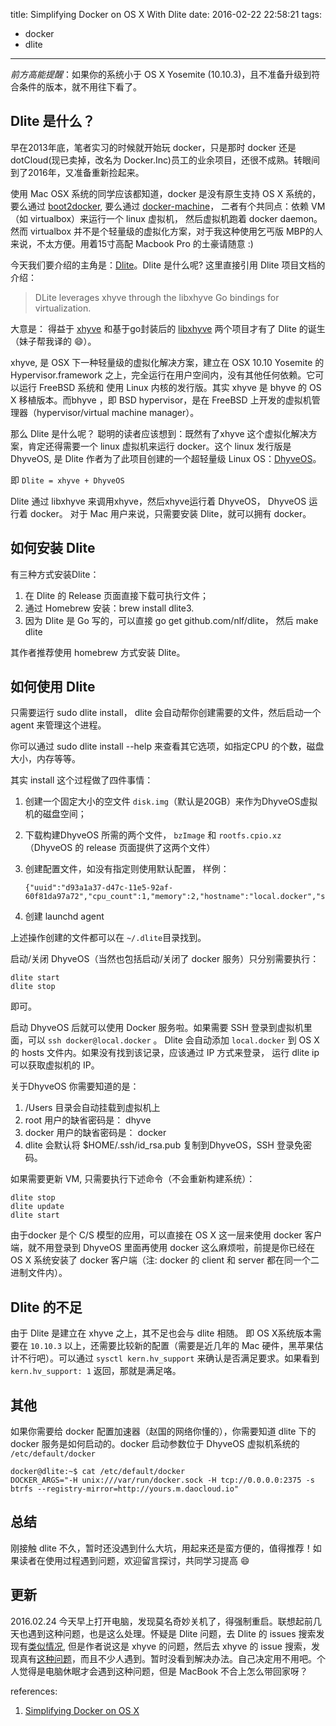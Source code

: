 title: Simplifying Docker on OS X With Dlite
date: 2016-02-22 22:58:21
tags:
- docker
- dlite
---


*前方高能提醒*：如果你的系统小于 OS X Yosemite (10.10.3)，且不准备升级到符合条件的版本，就不用往下看了。

## Dlite 是什么？

早在2013年底，笔者实习的时候就开始玩 docker，只是那时 docker 还是 dotCloud(现已卖掉，改名为 Docker.Inc)员工的业余项目，还很不成熟。转眼间到了2016年，又准备重新捡起来。

使用 Mac OSX 系统的同学应该都知道，docker 是没有原生支持 OS X 系统的，要么通过 [boot2docker](https://github.com/boot2docker/boot2docker), 要么通过 [docker-machine](https://docs.docker.com/machine/)， 二者有个共同点：依赖 VM（如 virtualbox）来运行一个 linux 虚拟机， 然后虚拟机跑着 docker daemon。然而 virtualbox 并不是个轻量级的虚拟化方案，对于我这种使用乞丐版 MBP的人来说，不太方便。用着15寸高配 Macbook Pro 的土豪请随意 :)

今天我们要介绍的主角是：[Dlite](https://github.com/nlf/dlite)。Dlite 是什么呢? 这里直接引用 Dlite 项目文档的介绍：

> DLite leverages xhyve through the libxhyve Go bindings for virtualization.

大意是： 得益于 [xhyve](https://github.com/mist64/xhyve) 和基于go封装后的 [libxhyve](https://github.com/TheNewNormal/libxhyve) 两个项目才有了 Dlite 的诞生（妹子帮我译的 😄）。

xhyve, 是 OSX 下一种轻量级的虚拟化解决方案，建立在 OSX 10.10 Yosemite 的 Hypervisor.framework 之上，完全运行在用户空间内，没有其他任何依赖。它可以运行 FreeBSD 系统和 使用 Linux 内核的发行版。其实 xhyve 是 bhyve 的 OS X 移植版本。而bhyve ，即 BSD hypervisor，是在 FreeBSD 上开发的虚拟机管理器（hypervisor/virtual machine manager）。

那么 Dlite 是什么呢？ 聪明的读者应该想到：既然有了xhyve 这个虚拟化解决方案，肯定还得需要一个 linux 虚拟机来运行 docker。这个 linux 发行版是 DhyveOS, 是 Dlite 作者为了此项目创建的一个超轻量级 Linux OS：[DhyveOS](https://github.com/nlf/dhyve-os)。 

即 `Dlite = xhyve + DhyveOS`

Dlite 通过 libxhyve 来调用xhyve，然后xhyve运行着 DhyveOS， DhyveOS 运行着 docker。 对于 Mac 用户来说，只需要安装 Dlite，就可以拥有 docker。

 
## 如何安装 Dlite

有三种方式安装Dlite：
1. 在 Dlite 的 Release 页面直接下载可执行文件；
2. 通过 Homebrew 安装：brew install dlite3. 
3. 因为 Dlite 是 Go 写的，可以直接 go get github.com/nlf/dlite， 然后 make dlite 

其作者推荐使用 homebrew 方式安装 Dlite。

## 如何使用 Dlite

只需要运行 sudo dlite install， dlite 会自动帮你创建需要的文件，然后启动一个 agent 来管理这个进程。

你可以通过 sudo dlite install --help 来查看其它选项，如指定CPU 的个数，磁盘大小，内存等等。

其实 install 这个过程做了四件事情：

1. 创建一个固定大小的空文件 `disk.img`（默认是20GB）来作为DhyveOS虚拟机的磁盘空间；
2. 下载构建DhyveOS 所需的两个文件， `bzImage` 和 `rootfs.cpio.xz`（DhyveOS 的 release 页面提供了这两个文件）
3. 创建配置文件，如没有指定则使用默认配置，
样例：

    ```
    {"uuid":"d93a1a37-d47c-11e5-92af-60f81da97a72","cpu_count":1,"memory":2,"hostname":"local.docker","share":"/Users"}%
    ```

4. 创建 launchd agent

上述操作创建的文件都可以在 `~/.dlite`目录找到。


启动/关闭 DhyveOS（当然也包括启动/关闭了 docker 服务）只分别需要执行：

    dlite start 
    dlite stop

即可。

启动 DhyveOS 后就可以使用 Docker 服务啦。如果需要 SSH 登录到虚拟机里面，可以 `ssh docker@local.docker` 。 Dlite 会自动添加 `local.docker` 到 OS X 的 hosts 文件内。如果没有找到该记录，应该通过 IP 方式来登录， 运行 dlite ip 可以获取虚拟机的 IP。

关于DhyveOS 你需要知道的是：

1. /Users 目录会自动挂载到虚拟机上
2. root 用户的缺省密码是： dhyve
3. docker 用户的缺省密码是： docker
4. dlite 会默认将 $HOME/.ssh/id_rsa.pub 复制到DhyveOS，SSH 登录免密码。

如果需要更新 VM, 只需要执行下述命令（不会重新构建系统）：

    dlite stop
    dlite update
    dlite start
    
    
由于docker 是个 C/S 模型的应用，可以直接在 OS X 这一层来使用 docker 客户端，就不用登录到 DhyveOS 里面再使用 docker 这么麻烦啦，前提是你已经在 OS X 系统安装了 docker 客户端（注: docker 的 client 和 server 都在同一个二进制文件内）。

## Dlite 的不足

由于 Dlite 是建立在 xhyve 之上，其不足也会与 dlite 相随。
即 OS X系统版本需要在 `10.10.3` 以上，还需要比较新的配置（需要是近几年的 Mac 硬件，黑苹果估计不行吧）。可以通过 `sysctl kern.hv_support` 来确认是否满足要求。如果看到 `kern.hv_support: 1` 返回，那就是满足咯。

## 其他

如果你需要给 docker 配置加速器（赵国的网络你懂的），你需要知道 dlite 下的docker 服务是如何启动的。docker 启动参数位于 DhyveOS 虚拟机系统的 `/etc/default/docker`

```
docker@dlite:~$ cat /etc/default/docker
DOCKER_ARGS="-H unix:///var/run/docker.sock -H tcp://0.0.0.0:2375 -s btrfs --registry-mirror=http://yours.m.daocloud.io"
```


## 总结
刚接触 dlite 不久，暂时还没遇到什么大坑，用起来还是蛮方便的，值得推荐！如果读者在使用过程遇到问题，欢迎留言探讨，共同学习提高 😄


## 更新
2016.02.24 
今天早上打开电脑，发现莫名奇妙关机了，得强制重启。联想起前几天也遇到这种问题，也是这么处理。怀疑是 Dlite 问题，去 Dlite 的 issues 搜索发现有[类似情况](https://github.com/nlf/dlite/issues/60), 但是作者说这是 xhyve 的问题，然后去 xhyve 的 issue 搜索，发现真有[这种问题](https://github.com/mist64/xhyve/issues/86)，而且不少人遇到。暂时没看到解决办法。自己决定用不用吧。个人觉得是电脑休眠才会遇到这种问题，但是 MacBook 不合上怎么带回家呀？


references:
1. [Simplifying Docker on OS X](https://blog.andyet.com/2016/01/25/easy-docker-on-osx/)











